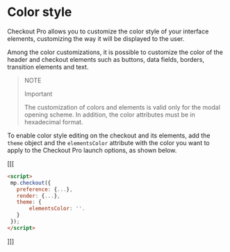 # Color style
 
Checkout Pro allows you to customize the color style of your interface elements, customizing the way it will be displayed to the user.
 
Among the color customizations, it is possible to customize the color of the header and checkout elements such as buttons, data fields, borders, transition elements and text.
 
> NOTE
>
> Important
>
> The customization of colors and elements is valid only for the modal opening scheme. In addition, the color attributes must be in hexadecimal format.
 
To enable color style editing on the checkout and its elements, add the `theme` object and the `elementsColor` attribute with the color you want to apply to the Checkout Pro launch options, as shown below.
 
[[[
```html
<script>
 mp.checkout({
   preference: {...},
   render: {...},
   theme: {
       elementsColor: ''.
   }
 });
</script>
```
]]]
